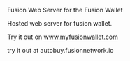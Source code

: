 Fusion Web Server for the Fusion Wallet

Hosted web server for fusion wallet.

Try it out on www.myfusionwallet.com

try it out at autobuy.fusionnetwork.io

